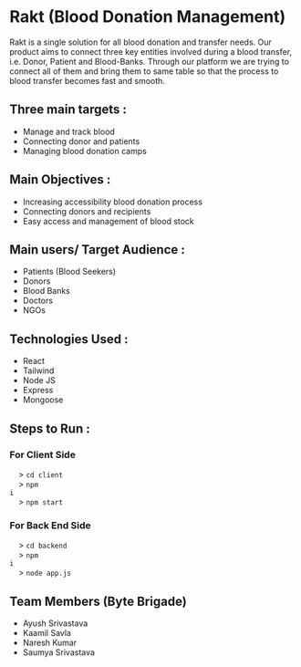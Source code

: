 # Rakt (Blood Donation Management)
 Rakt is a single solution for all blood donation and transfer needs. Our product aims to connect three key entities involved during a blood transfer, i.e. Donor, Patient and Blood-Banks.
 Through our platform we are trying to connect all of them and bring them to same table so that the process to blood transfer becomes fast and smooth.

## Three main targets :
 - Manage and track blood 
 - Connecting donor and patients
 - Managing blood donation camps

## Main Objectives :
 - Increasing accessibility blood donation process
 - Connecting donors and recipients
 - Easy access and management of blood stock

## Main users/ Target Audience :
 - Patients (Blood Seekers)
 - Donors 
 - Blood Banks
 - Doctors
 - NGOs

## Technologies Used :
 - React
 - Tailwind
 - Node JS
 - Express 
 - Mongoose 

## Steps to Run :
 ### For Client Side
 &nbsp;&nbsp;&nbsp;&nbsp;> <code>cd client</code> <br/>
 &nbsp;&nbsp;&nbsp;&nbsp;> <code>npm i</code><br/>
 &nbsp;&nbsp;&nbsp;&nbsp;> <code>npm start</code></br>    
 ### For Back End Side 
 &nbsp;&nbsp;&nbsp;&nbsp;> <code>cd backend</code><br/>
 &nbsp;&nbsp;&nbsp;&nbsp;> <code>npm i</code><br/>
 &nbsp;&nbsp;&nbsp;&nbsp;> <code>node app.js</code> <br/>

## Team Members (Byte Brigade)
- Ayush Srivastava
- Kaamil Savla
- Naresh Kumar
- Saumya Srivastava


